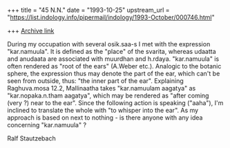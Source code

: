+++
title = "45 N.N."
date = "1993-10-25"
upstream_url = "https://list.indology.info/pipermail/indology/1993-October/000746.html"

+++
[Archive link](https://list.indology.info/pipermail/indology/1993-October/000746.html)

During my occupation with several osik.saa-s I met with the expression
"kar.namuula". It is defined as the "place" of the svarita, whereas
udaatta and anudaata are associated with muurdhan and h.rdaya.
"kar.namuula" is often rendered as "root of the ears" (A.Weber etc.).
Analogic to the botanic sphere, the expression thus may denote the
part of the ear, which can't be seen from outside, thus: "the inner
part of the ear".
Explaining Raghuva.mosa 12.2, Mallinaatha takes "kar.namuulam aagatya"
as "kar.nopaka.n.tham aagatya", which may be rendered as "after coming
(very ?) near to the ear". Since the following action is speaking ("aaha"),
I'm inclined to translate the whole with "to whisper into the ear".
As my approach is based on next to nothing - is there anyone with
any idea concerning "kar.namuula" ?

Ralf Stautzebach






